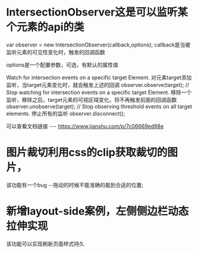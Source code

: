 # IntersectionObserver这是可以监听某个元素的api的类

var observer = new IntersectionObserver(callback,options);
callback是当被监听元素的可见性变化时，触发的回调函数

options是一个配置参数，可选，有默认的属性值

Watch for intersection events on a specific target Element.
对元素target添加监听，当target元素变化时，就会触发上述的回调
observer.observe(target);
// Stop watching for intersection events on a specific target Element.
移除一个监听，移除之后，target元素的可视区域变化，将不再触发前面的回调函数
observer.unobserve(target);
// Stop observing threshold events on all target elements.
 停止所有的监听
observer.disconnect();

可以查看文档链接 --- https://www.jianshu.com/p/7c06669ed98e

# 图片裁切利用css的clip获取裁切的图片，

该功能有一个bug --拖动的时候不能准确的裁到合适的位置;


# 新增layout-side案例，左侧侧边栏动态拉伸实现
该功能可以实现刷新页面样式持久